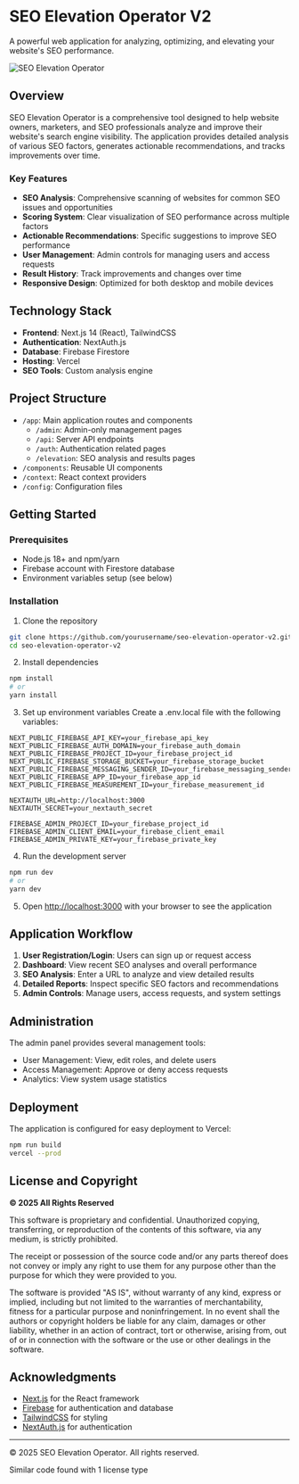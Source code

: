 # SEO Elevation Operator V2

A powerful web application for analyzing, optimizing, and elevating your website's SEO performance.

![SEO Elevation Operator](https://via.placeholder.com/800x400?text=SEO+Elevation+Operator)

## Overview

SEO Elevation Operator is a comprehensive tool designed to help website owners, marketers, and SEO professionals analyze and improve their website's search engine visibility. The application provides detailed analysis of various SEO factors, generates actionable recommendations, and tracks improvements over time.

### Key Features

- **SEO Analysis**: Comprehensive scanning of websites for common SEO issues and opportunities
- **Scoring System**: Clear visualization of SEO performance across multiple factors
- **Actionable Recommendations**: Specific suggestions to improve SEO performance
- **User Management**: Admin controls for managing users and access requests
- **Result History**: Track improvements and changes over time
- **Responsive Design**: Optimized for both desktop and mobile devices

## Technology Stack

- **Frontend**: Next.js 14 (React), TailwindCSS
- **Authentication**: NextAuth.js
- **Database**: Firebase Firestore
- **Hosting**: Vercel
- **SEO Tools**: Custom analysis engine

## Project Structure

- `/app`: Main application routes and components
  - `/admin`: Admin-only management pages
  - `/api`: Server API endpoints
  - `/auth`: Authentication related pages
  - `/elevation`: SEO analysis and results pages
- `/components`: Reusable UI components
- `/context`: React context providers
- `/config`: Configuration files

## Getting Started

### Prerequisites

- Node.js 18+ and npm/yarn
- Firebase account with Firestore database
- Environment variables setup (see below)

### Installation

1. Clone the repository
```bash
git clone https://github.com/yourusername/seo-elevation-operator-v2.git
cd seo-elevation-operator-v2
```

2. Install dependencies
```bash
npm install
# or
yarn install
```

3. Set up environment variables
Create a .env.local file with the following variables:
```
NEXT_PUBLIC_FIREBASE_API_KEY=your_firebase_api_key
NEXT_PUBLIC_FIREBASE_AUTH_DOMAIN=your_firebase_auth_domain
NEXT_PUBLIC_FIREBASE_PROJECT_ID=your_firebase_project_id
NEXT_PUBLIC_FIREBASE_STORAGE_BUCKET=your_firebase_storage_bucket
NEXT_PUBLIC_FIREBASE_MESSAGING_SENDER_ID=your_firebase_messaging_sender_id
NEXT_PUBLIC_FIREBASE_APP_ID=your_firebase_app_id
NEXT_PUBLIC_FIREBASE_MEASUREMENT_ID=your_firebase_measurement_id

NEXTAUTH_URL=http://localhost:3000
NEXTAUTH_SECRET=your_nextauth_secret

FIREBASE_ADMIN_PROJECT_ID=your_firebase_project_id
FIREBASE_ADMIN_CLIENT_EMAIL=your_firebase_client_email
FIREBASE_ADMIN_PRIVATE_KEY=your_firebase_private_key
```

4. Run the development server
```bash
npm run dev
# or
yarn dev
```
  
  
5. Open [http://localhost:3000](http://localhost:3000) with your browser to see the application

## Application Workflow

1. **User Registration/Login**: Users can sign up or request access
2. **Dashboard**: View recent SEO analyses and overall performance
3. **SEO Analysis**: Enter a URL to analyze and view detailed results
4. **Detailed Reports**: Inspect specific SEO factors and recommendations
5. **Admin Controls**: Manage users, access requests, and system settings

## Administration

The admin panel provides several management tools:
- User Management: View, edit roles, and delete users
- Access Management: Approve or deny access requests
- Analytics: View system usage statistics

## Deployment

The application is configured for easy deployment to Vercel:

```bash
npm run build
vercel --prod
```

## License and Copyright

**© 2025 All Rights Reserved**

This software is proprietary and confidential. Unauthorized copying, transferring, or reproduction of the contents of this software, via any medium, is strictly prohibited.

The receipt or possession of the source code and/or any parts thereof does not convey or imply any right to use them for any purpose other than the purpose for which they were provided to you.

The software is provided "AS IS", without warranty of any kind, express or implied, including but not limited to the warranties of merchantability, fitness for a particular purpose and noninfringement. In no event shall the authors or copyright holders be liable for any claim, damages or other liability, whether in an action of contract, tort or otherwise, arising from, out of or in connection with the software or the use or other dealings in the software.

## Acknowledgments

- [Next.js](https://nextjs.org/) for the React framework
- [Firebase](https://firebase.google.com/) for authentication and database
- [TailwindCSS](https://tailwindcss.com/) for styling
- [NextAuth.js](https://next-auth.js.org/) for authentication

---

© 2025 SEO Elevation Operator. All rights reserved.

Similar code found with 1 license type